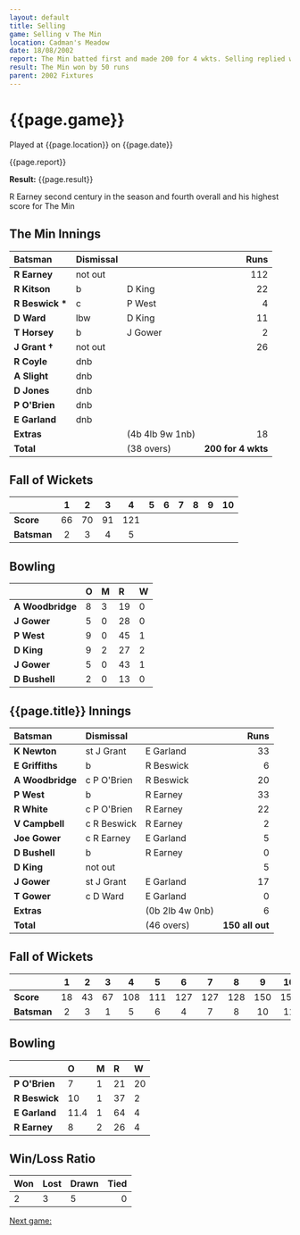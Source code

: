 ```yaml
---
layout: default
title: Selling
game: Selling v The Min
location: Cadman's Meadow
date: 18/08/2002
report: The Min batted first and made 200 for 4 wkts. Selling replied with 150 all out
result: The Min won by 50 runs
parent: 2002 Fixtures
---
```


# {{page.game}}

Played at {{page.location}} on {{page.date}}

{{page.report}}

**Result:** {{page.result}}

R Earney second century in the season and fourth overall and his highest score for The Min

## The Min Innings

| Batsman | Dismissal |  | Runs |
|:---|:---|---|---:|
| **R Earney** | not out |  | 112 |
| **R Kitson** | b | D King | 22 |
| **R Beswick &#42;** | c | P West | 4 |
| **D Ward** | lbw | D King | 11 |
| **T Horsey** | b | J Gower | 2 |
| **J Grant &#8224;** | not out |  | 26 |
| **R Coyle** | dnb |  |  |
| **A Slight** | dnb |  |  |
| **D Jones** | dnb |  |  |
| **P O'Brien** | dnb |  |  |
| **E Garland** | dnb |  |  |
| **Extras** | | (4b 4lb 9w 1nb) | 18 |
| **Total** | | (38 overs) | **200 for 4 wkts** |

## Fall of Wickets

| | 1 | 2 | 3 | 4 | 5 | 6 | 7 | 8 | 9 | 10 |
|---|:---:|:---:|:---:|:---:|:---:|:---:|:---:|:---:|:---:|:---:|
| **Score** | 66 | 70 | 91 | 121 |  |  |  |  |  |  |
| **Batsman** | 2 | 3 | 4 | 5 |  |  |  |  |  |  |

## Bowling

| | O | M | R | W |
|---|:---|:---|:---|:---|
| **A Woodbridge** | 8 | 3 | 19 | 0 |
| **J Gower** | 5 | 0 | 28 | 0 |
| **P West** | 9 | 0 | 45 | 1 |
| **D King** | 9 | 2 | 27 | 2 |
| **J Gower** | 5 | 0 | 43 | 1 |
| **D Bushell** | 2 | 0 | 13 | 0 |

## {{page.title}} Innings

| Batsman | Dismissal |  | Runs |
|:---|:---|---|---:|
| **K Newton** | st J Grant | E Garland | 33 |
| **E Griffiths** | b | R Beswick | 6 |
| **A Woodbridge** | c P O'Brien | R Beswick | 20 |
| **P West** | b | R Earney | 33 |
| **R White** | c P O'Brien | R Earney | 22 |
| **V Campbell** | c R Beswick | R Earney  | 2 |
| **Joe Gower** | c R Earney | E Garland | 5 |
| **D Bushell** | b | R Earney | 0 |
| **D King** | not out |  | 5 |
| **J Gower** | st J Grant | E Garland | 17 |
| **T Gower** | c D Ward | E Garland | 0 |
| **Extras** | | (0b 2lb 4w 0nb) | 6 |
| **Total** | | (46 overs) | **150 all out** |

## Fall of Wickets

| | 1 | 2 | 3 | 4 | 5 | 6 | 7 | 8 | 9 | 10 |
|---|:---:|:---:|:---:|:---:|:---:|:---:|:---:|:---:|:---:|:---:|
| **Score** | 18 | 43 | 67 | 108 | 111 | 127 | 127 | 128 | 150 | 150 |
| **Batsman** | 2 | 3 | 1 | 5 | 6 | 4 | 7 | 8 | 10 | 11 |

## Bowling

| | O | M | R | W |
|---|:---|:---|:---|:---|
| **P O'Brien** | 7 | 1 | 21 | 20 |
| **R Beswick** | 10 | 1 | 37 | 2 |
| **E Garland** | 11.4 | 1 | 64 | 4 |
| **R Earney** | 8 | 2 | 26 | 4 |

## Win/Loss Ratio

| Won | Lost | Drawn | Tied |
|:---|:---|:---|---:|
| 2 | 3 | 5 | 0 |

[Next game:]({{page.next}})